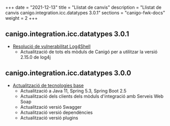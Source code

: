 +++
date        = "2021-12-13"
title       = "Llistat de canvis"
description = "Llistat de canvis canigo.integration.icc.datatypes 3.0.1"
sections    = "canigo-fwk-docs"
weight		= 2
+++

## canigo.integration.icc.datatypes 3.0.1

- [Resolució de vulnerabilitat Log4Shell](/noticies/2021-12-13-CAN-actualitzacio-canigo-3_4_7_3_6_1/)
   - Actualització de tots els mòduls de Canigó per a utilitzar la versió 2.15.0 de log4j

## canigo.integration.icc.datatypes 3.0.0

- [Actualització de tecnologies base](/noticies/2021-10-25-CAN-actualitzacio-canigo-3_6_0/)
   - Actualització a Java 11, Spring 5.3, Spring Boot 2.5
   - Actualització dels clients dels mòduls d'integració amb Serveis Web Soap
   - Actualització versió Swagger
   - Actualització versió dependències
   - Actualització versió plugins